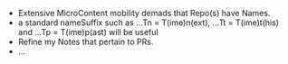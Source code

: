 * Extensive MicroContent mobility demads that Repo(s) have Names.
* a standard nameSuffix such as ...Tn = T(ime)n(ext), ...Tt = T(ime)t(his) and ...Tp = T(ime)p(ast) will be useful
* Refine my Notes that pertain to PRs.
* ...
